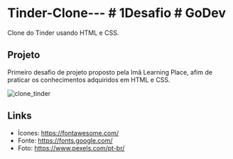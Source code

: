 # Tinder-Clone--- #  1Desafio # GoDev
Clone do Tinder usando HTML e CSS.

##  Projeto
Primeiro desafio de projeto proposto pela Imã Learning Place, afim de praticar os conhecimentos adquiridos em HTML e CSS.

![clone_tinder](https://user-images.githubusercontent.com/105319180/170907941-c28dd5b8-4b37-4aa7-b9b7-7c1b3848bdfb.png)


## Links
- Ícones: https://fontawesome.com/
- Fonte: https://fonts.google.com/
- Foto: https://www.pexels.com/pt-br/
